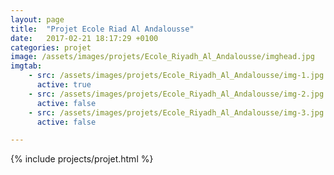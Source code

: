 ```yaml
---
layout: page
title:  "Projet Ecole Riad Al Andalousse"
date:   2017-02-21 18:17:29 +0100
categories: projet
image: /assets/images/projets/Ecole_Riyadh_Al_Andalousse/imghead.jpg
imgtab:
    - src: /assets/images/projets/Ecole_Riyadh_Al_Andalousse/img-1.jpg
      active: true
    - src: /assets/images/projets/Ecole_Riyadh_Al_Andalousse/img-2.jpg
      active: false
    - src: /assets/images/projets/Ecole_Riyadh_Al_Andalousse/img-3.jpg
      active: false

---
```

{% include projects/projet.html %}
